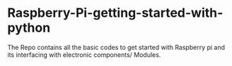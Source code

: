 # Raspberry-Pi-getting-started-with-python
The Repo contains all the basic codes to get started with Raspberry pi and its interfacing with electronic components/ Modules.
